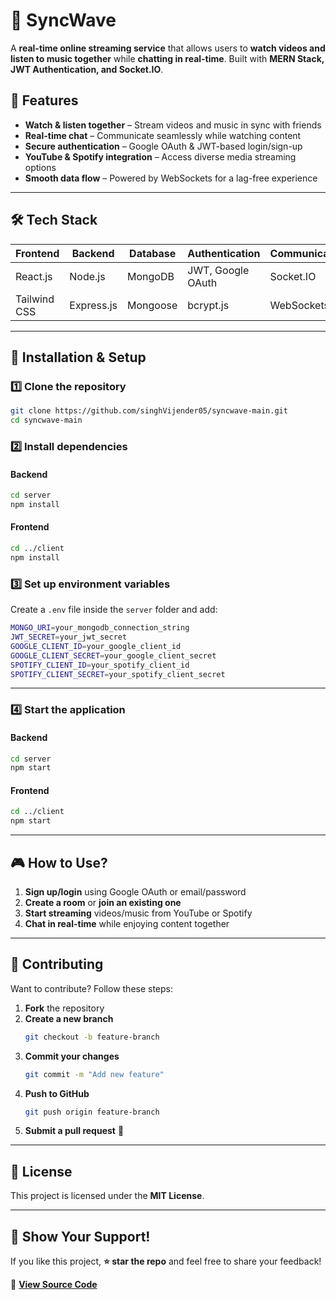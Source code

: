 # 🌊 SyncWave  
A **real-time online streaming service** that allows users to **watch videos and listen to music together** while **chatting in real-time**. Built with **MERN Stack, JWT Authentication, and Socket.IO**.  

## 🚀 Features  
- **Watch & listen together** – Stream videos and music in sync with friends  
- **Real-time chat** – Communicate seamlessly while watching content  
- **Secure authentication** – Google OAuth & JWT-based login/sign-up  
- **YouTube & Spotify integration** – Access diverse media streaming options  
- **Smooth data flow** – Powered by WebSockets for a lag-free experience  

---

## 🛠️ Tech Stack  
| Frontend  | Backend  | Database | Authentication | Communication |
|-----------|---------|----------|---------------|--------------|
| React.js  | Node.js | MongoDB  | JWT, Google OAuth | Socket.IO |
| Tailwind CSS | Express.js | Mongoose | bcrypt.js | WebSockets |

---

## 🔧 Installation & Setup  

### 1️⃣ Clone the repository  
```sh
git clone https://github.com/singhVijender05/syncwave-main.git
cd syncwave-main
```

### 2️⃣ Install dependencies  
#### Backend  
```sh
cd server
npm install
```
#### Frontend  
```sh
cd ../client
npm install
```

### 3️⃣ Set up environment variables  
Create a `.env` file inside the `server` folder and add:  
```sh
MONGO_URI=your_mongodb_connection_string
JWT_SECRET=your_jwt_secret
GOOGLE_CLIENT_ID=your_google_client_id
GOOGLE_CLIENT_SECRET=your_google_client_secret
SPOTIFY_CLIENT_ID=your_spotify_client_id
SPOTIFY_CLIENT_SECRET=your_spotify_client_secret
```

---

### 4️⃣ Start the application  
#### Backend  
```sh
cd server
npm start
```
#### Frontend  
```sh
cd ../client
npm start
```

---

## 🎮 How to Use?  
1. **Sign up/login** using Google OAuth or email/password  
2. **Create a room** or **join an existing one**  
3. **Start streaming** videos/music from YouTube or Spotify  
4. **Chat in real-time** while enjoying content together  

---

## 🤝 Contributing  
Want to contribute? Follow these steps:  

1. **Fork** the repository  
2. **Create a new branch**  
   ```sh
   git checkout -b feature-branch
   ```
3. **Commit your changes**  
   ```sh
   git commit -m "Add new feature"
   ```
4. **Push to GitHub**  
   ```sh
   git push origin feature-branch
   ```
5. **Submit a pull request** 🚀  

---

## 📜 License  
This project is licensed under the **MIT License**.  

---

## 🌟 Show Your Support!  
If you like this project, **⭐ star the repo** and feel free to share your feedback!  

🔗 **[View Source Code](https://github.com/singhVijender05/syncwave-main)**  
